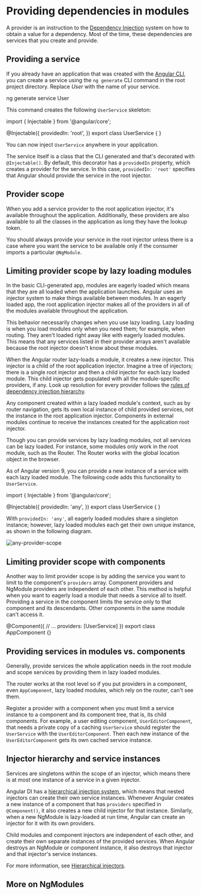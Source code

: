 # Providing dependencies in modules

A provider is an instruction to the [Dependency Injection](guide/di) system on how to obtain a value for a dependency.
Most of the time, these dependencies are services that you create and provide.

## Providing a service

If you already have an application that was created with the [Angular CLI](/tools/cli), you can create a service using the `ng generate` CLI command in the root project directory.
Replace *User* with the name of your service.

<docs-code language="shell">

ng generate service User

</docs-code>

This command creates the following `UserService` skeleton:

<docs-code header="src/app/user.service.ts">
import { Injectable } from '@angular/core';

@Injectable({
  providedIn: 'root',
})
export class UserService {
}
</docs-code>

You can now inject `UserService` anywhere in your application.

The service itself is a class that the CLI generated and that's decorated with `@Injectable()`.
By default, this decorator has a `providedIn` property, which creates a provider for the service.
In this case, `providedIn: 'root'` specifies that Angular should provide the service in the root injector.

## Provider scope

When you add a service provider to the root application injector, it's available throughout the application.
Additionally, these providers are also available to all the classes in the application as long they have the lookup token.

You should always provide your service in the root injector unless there is a case where you want the service to be available only if the consumer imports a particular `@NgModule`.

## Limiting provider scope by lazy loading modules

In the basic CLI-generated app, modules are eagerly loaded which means that they are all loaded when the application launches.
Angular uses an injector system to make things available between modules.
In an eagerly loaded app, the root application injector makes all of the providers in all of the modules available throughout the application.

This behavior necessarily changes when you use lazy loading.
Lazy loading is when you load modules only when you need them; for example, when routing.
They aren't loaded right away like with eagerly loaded modules.
This means that any services listed in their provider arrays aren't available because the root injector doesn't know about these modules.

<!--todo: KW--Make diagram here -->
<!--todo: KW--per Misko: not clear if the lazy modules are siblings or grand-children. They are both depending on router structure. -->

When the Angular router lazy-loads a module, it creates a new injector.
This injector is a child of the root application injector.
Imagine a tree of injectors; there is a single root injector and then a child injector for each lazy loaded module.
This child injector gets populated with all the module-specific providers, if any.
Look up resolution for every provider follows the [rules of dependency injection hierarchy](guide/di/hierarchical-dependency-injection#resolution-rules).

Any component created within a lazy loaded module's context, such as by router navigation, gets its own local instance of child provided services, not the instance in the root application injector.
Components in external modules continue to receive the instances created for the application root injector.

Though you can provide services by lazy loading modules, not all services can be lazy loaded.
For instance, some modules only work in the root module, such as the Router.
The Router works with the global location object in the browser.

As of Angular version 9, you can provide a new instance of a service with each lazy loaded module.
The following code adds this functionality to `UserService`.

<docs-code header="src/app/user.service.ts" highlight="[4]">
import { Injectable } from '@angular/core';

@Injectable({
  providedIn: 'any',
})
export class UserService {
}
</docs-code>

With `providedIn: 'any'`, all eagerly loaded modules share a singleton instance; however, lazy loaded modules each get their own unique instance, as shown in the following diagram.

<img alt="any-provider-scope" class="left" src="assets/images/guide/providers/any-provider.svg">

## Limiting provider scope with components

Another way to limit provider scope is by adding the service you want to limit to the component's `providers` array.
Component providers and NgModule providers are independent of each other.
This method is helpful when you want to eagerly load a module that needs a service all to itself.
Providing a service in the component limits the service only to that component and its descendants.
Other components in the same module can't access it.

<docs-code header="src/app/app.component.ts">
@Component({
  // ...
  providers: [UserService]
})
export class AppComponent {}
</docs-code>

## Providing services in modules vs. components

Generally, provide services the whole application needs in the root module and scope services by providing them in lazy loaded modules.

The router works at the root level so if you put providers in a component, even `AppComponent`, lazy loaded modules, which rely on the router, can't see them.

<!-- KW--Make a diagram here -->
Register a provider with a component when you must limit a service instance to a component and its component tree, that is, its child components.
For example, a user editing component, `UserEditorComponent`, that needs a private copy of a caching `UserService` should register the `UserService` with the `UserEditorComponent`.
Then each new instance of the `UserEditorComponent` gets its own cached service instance.

## Injector hierarchy and service instances

Services are singletons within the scope of an injector, which means there is at most one instance of a service in a given injector.

Angular DI has a [hierarchical injection system](guide/di/hierarchical-dependency-injection), which means that nested injectors can create their own service instances.
Whenever Angular creates a new instance of a component that has `providers` specified in `@Component()`, it also creates a new child injector for that instance.
Similarly, when a new NgModule is lazy-loaded at run time, Angular can create an injector for it with its own providers.

Child modules and component injectors are independent of each other, and create their own separate instances of the provided services.
When Angular destroys an NgModule or component instance, it also destroys that injector and that injector's service instances.

For more information, see [Hierarchical injectors](guide/di/hierarchical-dependency-injection).

## More on NgModules

<docs-pill-row>
  <docs-pill href="/guide/ngmodules/singleton-services" title="Singleton Services"/>
  <docs-pill href="/guide/ngmodules/lazy-loading" title="Lazy Loading Modules"/>
  <docs-pill href="/guide/di/dependency-injection-providers" title="Dependency providers"/>
  <docs-pill href="/guide/ngmodules/faq" title="NgModule FAQ"/>
</docs-pill-row>
